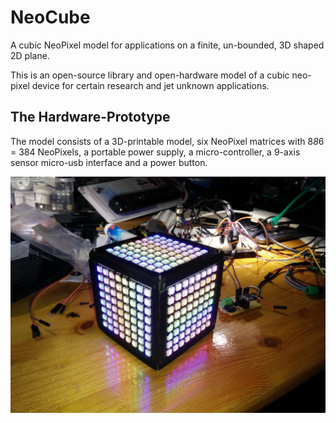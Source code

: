 # NeoCube
A cubic NeoPixel model for applications on a finite, un-bounded, 3D shaped 2D plane.

This is an open-source library and open-hardware model of a cubic neo-pixel device for certain research and jet unknown applications.

## The Hardware-Prototype

The model consists of a 3D-printable model, six NeoPixel matrices with 8*8*6 = 384 NeoPixels, a portable power supply, a micro-controller, a 9-axis sensor micro-usb interface and a power button. 

![A first prototype](docs/fig/prototype.jpg)

